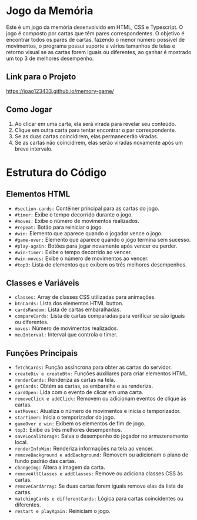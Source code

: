 # Jogo da Memória
Este é um jogo da memória desenvolvido em HTML, CSS e Typescript. O jogo é composto por cartas que têm pares correspondentes. O objetivo é encontrar todos os pares de cartas, fazendo o menor número possível de movimentos, o programa possui suporte a vários tamanhos de telas e retorno visual se as cartas forem iguais ou diferentes, ao ganhar é mostrado um top 3 de melhores desempenho.

## Link para o Projeto
https://joao123433.github.io/memory-game/

## Como Jogar
1. Ao clicar em uma carta, ela será virada para revelar seu conteúdo.
2. Clique em outra carta para tentar encontrar o par correspondente.
3. Se as duas cartas coincidirem, elas permanecerão viradas.
4. Se as cartas não coincidirem, elas serão viradas novamente após um breve intervalo.

# Estrutura do Código
## Elementos HTML
- `#section-cards:` Contêiner principal para as cartas do jogo.
- `#timer:` Exibe o tempo decorrido durante o jogo.
- `#moves:` Exibe o número de movimentos realizados.
- `#repeat:` Botão para reiniciar o jogo.
- `#win:` Elemento que aparece quando o jogador vence o jogo.
- `#game-over:` Elemento que aparece quando o jogo termina sem sucesso.
- `#play-again:` Botões para jogar novamente após vencer ou perder.
- `#win-timer:` Exibe o tempo decorrido ao vencer.
- `#win-moves:` Exibe o número de movimentos ao vencer.
- `#top3:` Lista de elementos que exibem os três melhores desempenhos.

## Classes e Variáveis
- `classes:` Array de classes CSS utilizadas para animações.
- `btnCards:` Lista dos elementos HTML button.
- `cardsRandom:` Lista de cartas embaralhadas.
- `compareCards:` Lista de cartas comparadas para verificar se são iguais ou diferentes.
- `moves:` Número de movimentos realizados.
- `meuInterval:` Interval que controla o timer.

## Funções Principais
- `fetchCards:` Função assíncrona para obter as cartas do servidor.
- `createDiv e createBtn:` Funções auxiliares para criar elementos HTML.
- `renderCards:` Renderiza as cartas na tela.
- `getCards:` Obtém as cartas, as embaralha e as renderiza.
- `cardOpen:` Lida com o evento de clicar em uma carta.
- `removeClick e addClick:` Removem ou adicionam eventos de clique às cartas.
- `setMoves:` Atualiza o número de movimentos e inicia o temporizador.
- `starTimer:` Inicia o temporizador do jogo.
- `gameOver e win:` Exibem os elementos de fim de jogo.
- `top3:` Exibe os três melhores desempenhos.
- `saveLocalStorage:` Salva o desempenho do jogador no armazenamento local.
- `renderInfoWin:` Renderiza informações na tela ao vencer.
- `removeBackground e addBackground:` Removem ou adicionam o plano de fundo padrão das cartas.
- `changeImg:` Altera a imagem da carta.
- `removeAllClasses e addClasses:` Remove ou adiciona classes CSS às cartas.
- `removeCardArray:` Se duas cartas forem iguais remove elas da lista de cartas.
- `matchingCards e differentCards:` Lógica para cartas coincidentes ou diferentes.
- `restart e playAgain:` Reiniciam o jogo.